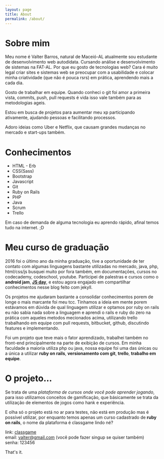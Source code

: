 ```yaml
---
layout: page
title: About
permalink: /about/
---
```


Sobre mim
===========

Meu nome é Valter Barros, natural de Maceió-AL atualmente sou estudante de desenvolvimento web autodidata. Cursando análise e desenvolvimento de sistemas na FAT-AL. Por que eu gosto de tecnologias web? Cara é muito legal criar sites e sistemas web se preocupar com a usabilidade e colocar minha criatividade (que não é pouca rsrs) em prática, aprendendo mais a cada dia.

Gosto de trabalhar em equipe. Quando conheci o git foi amor a primeira vista, commits, push, pull requests é vida isso vale também para as metodologias ageis.

Estou em busca de projetos para aumentar meu xp participando ativamente, ajudando pessoas e facilitando processos.

Adoro ideias como Uber e Netflix, que causam grandes mudanças no mercado e start-ups também.

Conhecimentos
==============

* HTML - Erb
* CSS(Sass)
* Bootstrap
* Javascript
* Git
* Ruby on Rails
* PHP
* Java
* Scrum 
* Trello

Em caso de demanda de alguma tecnologia eu aprendo rápido, afinal temos tudo na internet. ;D

Meu curso de graduação
=======================

2016 foi o último ano da minha graduação, tive a oportunidade de ter contato com algumas linguagens bastante utilizadas no mercado, java, php, html/css/js busquei muito por fora também, em documentações, cursos no codecademy, codeschool, youtube. Participei de palestras e cursos como o **android jam**, [**JS day**](https://drive.google.com/file/d/0BwzPd7-bNx2zbUx5clFUR01RY2c/view?usp=sharing), e estou agora engajado em compartilhar conhecimentos nesse blog feito com jekyll. 

Os projetos me ajudaram bastante a consolidar conhecimentos porem de longe o mais marcante foi meu tcc. Tínhamos a ideia em mente porem estávamos em dúvida de qual linguagem utilizar e optamos por ruby on rails eu não sabia nada sobre a linguagem e aprendi o rails e ruby do zero na prática com aqueles metodos mecionados acima, utilizando trello trabalhando em equipe com pull requests, bitbucket, github, discutindo features e implementando. 

Foi um projeto que teve mais o fator aprendizado, trabalhei também no front-end principalmente na parte de exibição de cursos. Em minha faculdade a maioria utiliza php ou java, nossa equipe foi uma das únicas ou a única a utilizar **ruby on rails**, **versionamento com git**, **trello**, **trabalho em equipe**.

O projeto...
===========

Se trata de uma *plataforma de cursos onde você pode aprender jogando*, para isso utilizamos conceitos de gamificação, que básicamente se trata da utilização de elementos de jogos como hank e experiência. 

E olha só o projeto está no ar para testes, não está em produção mas é possível utilizar, por enquanto temos apenas um curso cadastrado de **ruby on rails**, o nome da plataforma é classgame lindo né?

link: [classgame](https://classgame.herokuapp.com/) <br>
email: valter@gmail.com (você pode fazer singup se quiser também) <br>
senha: 123456

That's it. 